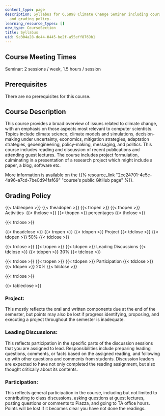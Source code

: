 ```yaml
---
content_type: page
description: Syllabus for 6.S898 Climate Change Seminar including course description
  and grading policy.
learning_resource_types: []
ocw_type: CourseSection
title: Syllabus
uid: 9e304a28-de44-0445-be2f-a55eff8769b1
---
```


Course Meeting Times
--------------------

Seminar: 2 sessions / week, 1.5 hours / session

Prerequisites
-------------

There are no prerequisites for this course.

Course Description
------------------

This course provides a broad overview of issues related to climate change, with an emphasis on those aspects most relevant to computer scientists. Topics include climate science, climate models and simulations, decision-making under uncertainty, economics, mitigation strategies, adaptation strategies, geoengineering, policy-making, messaging, and politics. This course includes reading and discussion of recent publications and attending guest lectures. The course includes project formulation, culminating in a presentation of a research project which might include a paper, a blog, software etc.

More information is available on the {{% resource_link "2cc24701-4e5c-4a96-a7cd-7be0d94faf69" "course's public GitHub page" %}}.

Grading Policy
--------------

{{< tableopen >}}
{{< theadopen >}}
{{< tropen >}}
{{< thopen >}}
Activities 
{{< thclose >}}
{{< thopen >}}
percentages
{{< thclose >}}

{{< trclose >}}

{{< theadclose >}}
{{< tropen >}}
{{< tdopen >}}
Project
{{< tdclose >}}
{{< tdopen >}}
50%
{{< tdclose >}}

{{< trclose >}}
{{< tropen >}}
{{< tdopen >}}
Leading Discussions
{{< tdclose >}}
{{< tdopen >}}
30%
{{< tdclose >}}

{{< trclose >}}
{{< tropen >}}
{{< tdopen >}}
Participation
{{< tdclose >}}
{{< tdopen >}}
20%
{{< tdclose >}}

{{< trclose >}}

{{< tableclose >}}

### Project:

This mostly reflects the oral and written components due at the end of the semester, but points may also be lost if progress identifying, proposing, and executing a project throughout the semester is inadequate.

### Leading Discussions:

This reflects participation in the specific parts of the discussion sessions that you are assigned to lead. Responsibilities include preparing leading questions, comments, or facts based on the assigned reading, and following up with other questions and comments from students. Discussion leaders are expected to have not only completed the reading assignment, but also thought critically about its contents.

### Participation:

This reflects general participation in the course, including but not limited to contributing to class discussions, asking questions at guest lectures, posting questions or comments to Piazza, and going to TA office hours. Points will be lost if it becomes clear you have not done the readings.